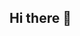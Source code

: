 ## Hi there 👋

<!--
I'm codemikemike, a computer science studet developer learning C# and building fun projects!

- 🌱 Currently learning: .NET and system development
- 🔭 Working on: two projects, one CarApp and one Recycling-Game system project
- 💬 Ask me about: Git, C#, or basic web developement
![mignrd-ezgif com-webp-to-jpg-converter](https://github.com/user-attachments/assets/d6b006d5-a4f6-4bc5-8961-44e0fe53128a)


-->
